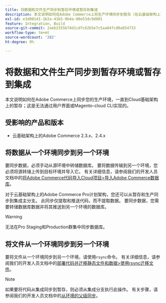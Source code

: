 ```yaml
---
title: 将数据和文件生产同步到暂存环境或暂存到集成
description: 本文说明如何在Adobe Commerce上将生产环境同步到暂存（在云基础架构上）；这是不可能的。
exl-id: e3d001d1-1b2a-41b5-9b4a-00e53dc9d001
feature: Integration, Build
source-git-commit: 2aeb2355b74d1cdfc62b5e7c5aa04fcd0a654733
workflow-type: tm+mt
source-wordcount: '282'
ht-degree: 0%

---
```


# 将数据和文件生产同步到暂存环境或暂存到集成

本文说明如何在Adobe Commerce上同步您的生产环境，一直到Cloud基础架构上的暂存；这是无法通过用户界面或Magento-cloud CLI实现的。

## 受影响的产品和版本

* 云基础架构上的Adobe Commerce 2.3.x、2.4.x

## 将数据从一个环境同步到另一个环境

要同步数据，必须手动从源环境中转储数据库。 要将数据传输到另一个环境，您必须将源转储上传到目标环境并导入它。 有关详细信息，请参阅我们的开发人员文档中的[将Adobe Commerce代码导入Cloud项目>导入Adobe Commerce数据库](https://experienceleague.adobe.com/zh-hans/docs/commerce-cloud-service/user-guide/develop/deploy/staging-production)。

对于云基础架构上的Adobe Commerce Pro计划架构，您还可以从暂存和生产同步到集成主分支。 此同步仅提取和推送代码，而不提取数据。 要同步数据，您需要转储数据库数据并将其推送到另一个环境的数据库。

>[!WARNING]
>
>无法在Pro Staging和Production群集中同步数据库。

## 将文件从一个环境同步到另一个环境

要将文件从一个环境同步到另一个环境，请使用`rsync`命令。 有关详细信息，请参阅我们的开发人员文档中的[部署代码并迁移静态文件和数据>使用rsync迁移文件](https://experienceleague.adobe.com/zh-hans/docs/commerce-cloud-service/user-guide/develop/deploy/staging-production#migrate-files-using-rsync)。

>[!NOTE]
>
>如果要将代码从集成同步到暂存，则必须从集成分支执行此操作。 有关步骤，请参阅我们的开发人员文档中的[从环境的父级同步](/docs/commerce-cloud-service/user-guide/project/console-branches.html#sync-an-environment)。
